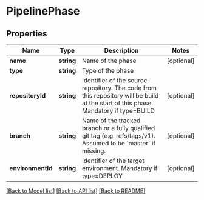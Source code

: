 # PipelinePhase

## Properties
Name | Type | Description | Notes
------------ | ------------- | ------------- | -------------
**name** | **string** | Name of the phase | [optional] 
**type** | **string** | Type of the phase | 
**repositoryId** | **string** | Identifier of the source repository. The code from this repository will be build at the start of this phase. Mandatory if type&#x3D;BUILD | [optional] 
**branch** | **string** | Name of the tracked branch or a fully qualified git tag (e.g. refs/tags/v1).  Assumed to be &#x60;master&#x60; if missing. | [optional] 
**environmentId** | **string** | Identifier of the target environment. Mandatory if type&#x3D;DEPLOY | [optional] 

[[Back to Model list]](../README.md#documentation-for-models) [[Back to API list]](../README.md#documentation-for-api-endpoints) [[Back to README]](../README.md)


